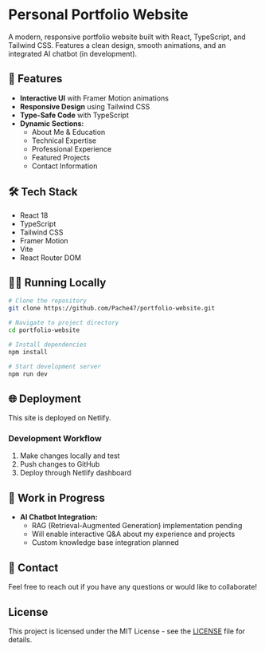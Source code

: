 # Personal Portfolio Website

A modern, responsive portfolio website built with React, TypeScript, and Tailwind CSS. Features a clean design, smooth animations, and an integrated AI chatbot (in development).

## 🚀 Features

- **Interactive UI** with Framer Motion animations
- **Responsive Design** using Tailwind CSS
- **Type-Safe Code** with TypeScript
- **Dynamic Sections:**
  - About Me & Education
  - Technical Expertise
  - Professional Experience
  - Featured Projects
  - Contact Information

## 🛠️ Tech Stack

- React 18
- TypeScript
- Tailwind CSS
- Framer Motion
- Vite
- React Router DOM

## 🏃‍♂️ Running Locally

```bash
# Clone the repository
git clone https://github.com/Pache47/portfolio-website.git

# Navigate to project directory
cd portfolio-website

# Install dependencies
npm install

# Start development server
npm run dev
```

## 🌐 Deployment

This site is deployed on Netlify.

### Development Workflow
1. Make changes locally and test
2. Push changes to GitHub
3. Deploy through Netlify dashboard

## 🚧 Work in Progress

- **AI Chatbot Integration:**
  - RAG (Retrieval-Augmented Generation) implementation pending
  - Will enable interactive Q&A about my experience and projects
  - Custom knowledge base integration planned

## 🤝 Contact

Feel free to reach out if you have any questions or would like to collaborate!

## License

This project is licensed under the MIT License - see the [LICENSE](LICENSE) file for details.
